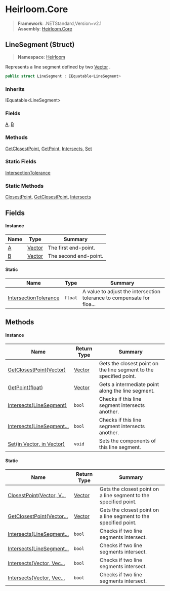 # Heirloom.Core

> **Framework**: .NETStandard,Version=v2.1  
> **Assembly**: [Heirloom.Core][0]

## LineSegment (Struct)

> **Namespace**: [Heirloom][0]

Represents a line segment defined by two [Vector][1] .

```cs
public struct LineSegment : IEquatable<LineSegment>
```

### Inherits

IEquatable\<LineSegment>

### Fields

[A][2], [B][3]

### Methods

[GetClosestPoint][4], [GetPoint][5], [Intersects][6], [Set][7]

### Static Fields

[IntersectionTolerance][8]

### Static Methods

[ClosestPoint][9], [GetClosestPoint][4], [Intersects][6]

## Fields

#### Instance

| Name   | Type        | Summary               |
|--------|-------------|-----------------------|
| [A][2] | [Vector][1] | The first end-point.  |
| [B][3] | [Vector][1] | The second end-point. |

#### Static

| Name                       | Type    | Summary                                                                |
|----------------------------|---------|------------------------------------------------------------------------|
| [IntersectionTolerance][8] | `float` | A value to adjust the intersection tolerance to compensate for floa... |

## Methods

#### Instance

| Name                           | Return Type | Summary                                                            |
|--------------------------------|-------------|--------------------------------------------------------------------|
| [GetClosestPoint(Vector)][4]   | [Vector][1] | Gets the closest point on the line segment to the specified point. |
| [GetPoint(float)][5]           | [Vector][1] | Gets a intermediate point along the line segment.                  |
| [Intersects(LineSegment)][6]   | `bool`      | Checks if this line segment intersects another.                    |
| [Intersects(LineSegment...][6] | `bool`      | Checks if this line segment intersects another.                    |
| [Set(in Vector, in Vector)][7] | `void`      | Sets the components of this line segment.                          |

#### Static

| Name                           | Return Type | Summary                                                          |
|--------------------------------|-------------|------------------------------------------------------------------|
| [ClosestPoint(Vector, V...][9] | [Vector][1] | Gets the closest point on a line segment to the specified point. |
| [GetClosestPoint(Vector...][4] | [Vector][1] | Gets the closest point on a line segment to the specified point. |
| [Intersects(LineSegment...][6] | `bool`      | Checks if two line segments intersect.                           |
| [Intersects(LineSegment...][6] | `bool`      | Checks if two line segments intersect.                           |
| [Intersects(Vector, Vec...][6] | `bool`      | Checks if two line segments intersect.                           |
| [Intersects(Vector, Vec...][6] | `bool`      | Checks if two line segments intersect.                           |

[0]: ../../Heirloom.Core.md
[1]: Vector.md
[2]: LineSegment/A.md
[3]: LineSegment/B.md
[4]: LineSegment/GetClosestPoint.md
[5]: LineSegment/GetPoint.md
[6]: LineSegment/Intersects.md
[7]: LineSegment/Set.md
[8]: LineSegment/IntersectionTolerance.md
[9]: LineSegment/ClosestPoint.md
